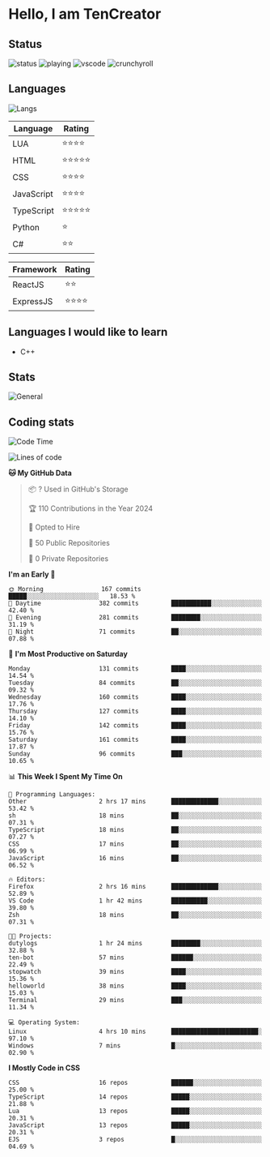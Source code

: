 # Hello, I am TenCreator

## Status
![status](https://api.statusbadges.me/badge/status/518334475038359555?simple=true&style=for-the-badge)
![playing](https://api.statusbadges.me/badge/playing/518334475038359555?style=for-the-badge)
![vscode](https://api.statusbadges.me/badge/vscode/518334475038359555?style=for-the-badge)
![crunchyroll](https://api.statusbadges.me/badge/crunchyroll/518334475038359555?style=for-the-badge)

## Languages
![Langs](https://github-readme-stats.vercel.app/api/top-langs/?username=tencreator&layout=compact&theme=radical)


|Language|Rating|
|--------|------|
|LUA|⭐️⭐️⭐️⭐️|
|HTML|⭐️⭐️⭐️⭐️⭐️|
|CSS|⭐️⭐️⭐️⭐️|
|JavaScript|⭐️⭐️⭐️⭐️|
|TypeScript|⭐️⭐️⭐️⭐️⭐️|
|Python|⭐️|
|C#|⭐️⭐️ |

|Framework|Rating|
|--------|------|
|ReactJS|⭐️⭐️|
|ExpressJS|⭐️⭐️⭐️⭐️|

## Languages I would like to learn
- C++

## Stats
![General](https://github-readme-stats.vercel.app/api?username=tencreator&show_icons=true&theme=radical)

## Coding stats
<!--START_SECTION:waka-->
![Code Time](http://img.shields.io/badge/Code%20Time-163%20hrs%2030%20mins-blue)

![Lines of code](https://img.shields.io/badge/From%20Hello%20World%20I%27ve%20Written-481.5%20thousand%20lines%20of%20code-blue)

**🐱 My GitHub Data** 

> 📦 ? Used in GitHub's Storage 
 > 
> 🏆 110 Contributions in the Year 2024
 > 
> 💼 Opted to Hire
 > 
> 📜 50 Public Repositories 
 > 
> 🔑 0 Private Repositories 
 > 
**I'm an Early 🐤** 

```text
🌞 Morning                167 commits         █████░░░░░░░░░░░░░░░░░░░░   18.53 % 
🌆 Daytime                382 commits         ███████████░░░░░░░░░░░░░░   42.40 % 
🌃 Evening                281 commits         ████████░░░░░░░░░░░░░░░░░   31.19 % 
🌙 Night                  71 commits          ██░░░░░░░░░░░░░░░░░░░░░░░   07.88 % 
```
📅 **I'm Most Productive on Saturday** 

```text
Monday                   131 commits         ████░░░░░░░░░░░░░░░░░░░░░   14.54 % 
Tuesday                  84 commits          ██░░░░░░░░░░░░░░░░░░░░░░░   09.32 % 
Wednesday                160 commits         ████░░░░░░░░░░░░░░░░░░░░░   17.76 % 
Thursday                 127 commits         ████░░░░░░░░░░░░░░░░░░░░░   14.10 % 
Friday                   142 commits         ████░░░░░░░░░░░░░░░░░░░░░   15.76 % 
Saturday                 161 commits         ████░░░░░░░░░░░░░░░░░░░░░   17.87 % 
Sunday                   96 commits          ███░░░░░░░░░░░░░░░░░░░░░░   10.65 % 
```


📊 **This Week I Spent My Time On** 

```text
💬 Programming Languages: 
Other                    2 hrs 17 mins       █████████████░░░░░░░░░░░░   53.42 % 
sh                       18 mins             ██░░░░░░░░░░░░░░░░░░░░░░░   07.31 % 
TypeScript               18 mins             ██░░░░░░░░░░░░░░░░░░░░░░░   07.27 % 
CSS                      17 mins             ██░░░░░░░░░░░░░░░░░░░░░░░   06.99 % 
JavaScript               16 mins             ██░░░░░░░░░░░░░░░░░░░░░░░   06.52 % 

🔥 Editors: 
Firefox                  2 hrs 16 mins       █████████████░░░░░░░░░░░░   52.89 % 
VS Code                  1 hr 42 mins        ██████████░░░░░░░░░░░░░░░   39.80 % 
Zsh                      18 mins             ██░░░░░░░░░░░░░░░░░░░░░░░   07.31 % 

🐱‍💻 Projects: 
dutylogs                 1 hr 24 mins        ████████░░░░░░░░░░░░░░░░░   32.88 % 
ten-bot                  57 mins             ██████░░░░░░░░░░░░░░░░░░░   22.49 % 
stopwatch                39 mins             ████░░░░░░░░░░░░░░░░░░░░░   15.36 % 
helloworld               38 mins             ████░░░░░░░░░░░░░░░░░░░░░   15.03 % 
Terminal                 29 mins             ███░░░░░░░░░░░░░░░░░░░░░░   11.34 % 

💻 Operating System: 
Linux                    4 hrs 10 mins       ████████████████████████░   97.10 % 
Windows                  7 mins              █░░░░░░░░░░░░░░░░░░░░░░░░   02.90 % 
```

**I Mostly Code in CSS** 

```text
CSS                      16 repos            ██████░░░░░░░░░░░░░░░░░░░   25.00 % 
TypeScript               14 repos            █████░░░░░░░░░░░░░░░░░░░░   21.88 % 
Lua                      13 repos            █████░░░░░░░░░░░░░░░░░░░░   20.31 % 
JavaScript               13 repos            █████░░░░░░░░░░░░░░░░░░░░   20.31 % 
EJS                      3 repos             █░░░░░░░░░░░░░░░░░░░░░░░░   04.69 % 
```




<!--END_SECTION:waka-->

